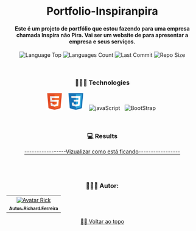 <div align="center">
  
# Portfolio-Inspiranpira  

<h4>Este é um projeto de portfólio que estou fazendo para uma empresa chamada Inspira não Pira. Vai ser um website de para apresentar a empresa e seus serviços. </h4>
  
<p>
<!-- Image Shields -->
<img  alt="Language Top"  src="https://img.shields.io/github/languages/top/RickFerreira/Portfolio-Inspiranpira">
<img  alt="Languages Count"  src="https://img.shields.io/github/languages/count/RickFerreira/Portfolio-Inspiranpira">
<img  alt="Last Commit"  src="https://img.shields.io/github/last-commit/RickFerreira/Portfolio-Inspiranpira">
<img  alt="Repo Size"  src="https://img.shields.io/github/repo-size/RickFerreira/Portfolio-Inspiranpira">
</a>
</p>

<br> 

### 👨🏻‍💻 Technologies

<img src="https://raw.githubusercontent.com/devicons/devicon/master/icons/html5/html5-original.svg" alt="Html" width="45"> &nbsp;
<img src="https://raw.githubusercontent.com/devicons/devicon/master/icons/css3/css3-original.svg" alt="Css" width="45"> &nbsp;
<img src="https://logospng.org/download/javascript/logo-javascript-icon-1024.png" alt="javaScript" width="50"> &nbsp;
<img src="https://brandlogos.net/wp-content/uploads/2021/09/bootstrap-logo.png" alt="BootStrap" width="66"> &nbsp;
  
<br>

### 💻 Results


<a href="https://rickferreira.github.io/Inspiranpira/">-----------------Vizualizar como está ficando-----------------</a>

<br><br>

### 👨🏻‍💻 Autor:

<table>
  <tr>
    <td align="center">
      <a href="https://github.com/RickFerreira">
        <img src="https://avatars.githubusercontent.com/u/40415279?v=4" width="100px;" alt="Avatar Rick"/><br>
        <sub>
          <b>Autor: Richard Ferreira</b>
        </sub>
      </a>
    </td>
  </tr>
</table>

[☝🏽 Voltar ao topo](#Portfolio-Inspiranpira)<br>

</div>
